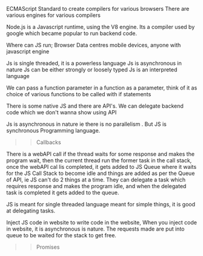 ECMAScript Standard to create compilers for various browsers 
There are various engines for various compilers

Node.js is a Javascript runtime, using the V8 engine. Its a compiler used by google which became popular to run backend code.

Where can JS run;
Browser Data centres mobile devices, anyone with javascript engine

Js is single threaded, it is a powerless language
Js is asynchronous in nature
Js can be either strongly or loosely typed 
Js is an interpreted language

We can pass a function parameter in a function as a parameter, think of it as choice of various functions to be called with if statements

There is some native JS and there are API's. We can delegate backend code which we don't wanna show using API

Js is asynchronous in nature ie there is no parallelism .
But JS is synchronous Programming language.

>> Callbacks 

There is a webAPI call if the thread waits for some response and makes the program wait, then the current thread run the former task in the call stack, once the webAPI cal lis completed, it gets added to JS Queue where it waits for the JS Call Stack to become idle and things are added as per the Queue of API, ie JS can't do 2 things at a time. They can delegate a task which requires response and makes the program idle, and when the delegated task is completed it gets added to the queue. 


JS is meant for single threaded language meant for simple things, it is good at delegating tasks.

Inject JS code in website to write code in the website, When you inject code in website, it is asynchronous is nature. The requests made are put into queue to be waited for the stack to get free.


>> Promises 

